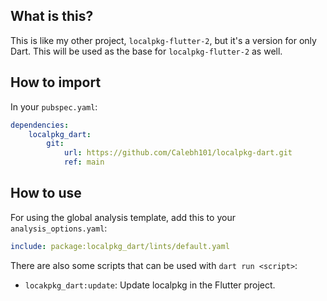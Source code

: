 ## What is this?

This is like my other project, `localpkg-flutter-2`, but it's a version for only Dart. This will be used as the base for `localpkg-flutter-2` as well.

## How to import

In your `pubspec.yaml`:

```yaml
dependencies:
    localpkg_dart:
        git:
            url: https://github.com/Calebh101/localpkg-dart.git
            ref: main
```

## How to use

For using the global analysis template, add this to your `analysis_options.yaml`:

```yaml
include: package:localpkg_dart/lints/default.yaml
```

There are also some scripts that can be used with `dart run <script>`:

- `locakpkg_dart:update`: Update localpkg in the Flutter project.